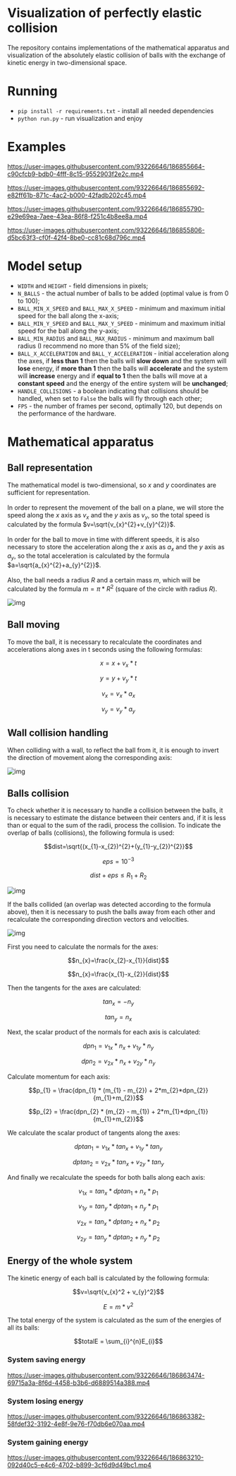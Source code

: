 # Visualization of perfectly elastic collision

The repository contains implementations of the mathematical apparatus and visualization of the absolutely elastic collision of balls with the exchange of kinetic energy in two-dimensional space.

# Running

- ```pip install -r requirements.txt``` - install all needed dependencies
- ```python run.py``` - run visualization and enjoy

# Examples

https://user-images.githubusercontent.com/93226646/186855664-c90cfcb9-bdb0-4fff-8c15-9552903f2e2c.mp4

https://user-images.githubusercontent.com/93226646/186855692-e82ff61b-871c-4ac2-b000-42fadb202c45.mp4

https://user-images.githubusercontent.com/93226646/186855790-e29e69ea-7aee-43ea-86f8-f251c4b8ee8a.mp4

https://user-images.githubusercontent.com/93226646/186855806-d5bc63f3-cf0f-42f4-8be0-cc81c68d796c.mp4

# Model setup

-  ```WIDTH``` and ```HEIGHT``` - field dimensions in pixels;
-  ```N_BALLS``` - the actual number of balls to be added (optimal value is from 0 to 100);
-  ```BALL_MIN_X_SPEED``` and ```BALL_MAX_X_SPEED``` - minimum and maximum initial speed for the ball along the x-axis;
- ```BALL_MIN_Y_SPEED``` and ```BALL_MAX_Y_SPEED``` - minimum and maximum initial speed for the ball along the y-axis;
- ```BALL_MIN_RADIUS``` and ```BALL_MAX_RADIUS``` - minimum and maximum ball radius (I recommend no more than 5% of the field size);
- ```BALL_X_ACCELERATION``` and ```BALL_Y_ACCELERATION``` - initial acceleration along the axes, if **less than 1** then the balls will **slow down** and the system will **lose** energy, if **more than 1** then the balls will **accelerate** and the system will **increase** energy and if **equal to 1** then the balls will move at a **constant speed** and the energy of the entire system will be **unchanged**;
- ```HANDLE_COLLISIONS``` - a boolean indicating that collisions should be handled, when set to ```False``` the balls will fly through each other;
- ```FPS``` - the number of frames per second, optimally 120, but depends on the performance of the hardware.

# Mathematical apparatus

## Ball representation

The mathematical model is two-dimensional, so $x$ and $y$ coordinates are sufficient for representation.\
\
In order to represent the movement of the ball on a plane, we will store the speed along the $x$ axis as $v_{x}$ and the $y$ axis as $v_{y}$, so the total speed is calculated by the formula $v=\sqrt{v_{x}^{2}+v_{y}^{2}}$.\
\
In order for the ball to move in time with different speeds, it is also necessary to store the acceleration along the $x$ axis as $a_{x}$ and the $y$ axis as $a_{y}$, so the total acceleration is calculated by the formula $a=\sqrt{a_{x}^{2}+a_{y}^{2}}$.\
\
Also, the ball needs a radius $R$ and a certain mass $m$, which will be calculated by the formula $m=\pi*R^{2}$ (square of the circle with radius $R$).

![img](img/ball_representation.drawio.png)

## Ball moving

To move the ball, it is necessary to recalculate the coordinates and accelerations along axes in t seconds using the following formulas:

$$x=x+v_{x}*t$$

$$y=y+v_{y}*t$$

$$v_{x}=v_{x}*a_{x}$$

$$v_{y}=v_{y}*a_{y}$$

## Wall collision handling

When colliding with a wall, to reflect the ball from it, it is enough to invert the direction of movement along the corresponding axis:

![img](img/wall_collision.drawio.png)

## Balls collision

To check whether it is necessary to handle a collision between the balls, it is necessary to estimate the distance between their centers and, if it is less than or equal to the sum of the radii, process the collision. To indicate the overlap of balls (collisions), the following formula is used:

$$dist=\sqrt{(x_{1}-x_{2})^{2}+(y_{1}-y_{2})^{2}}$$

$$eps=10^{-3}$$

$$dist+eps\leq R_{1}+R_{2}$$

![img](img/overlap.drawio.png)

If the balls collided (an overlap was detected according to the formula above), then it is necessary to push the balls away from each other and recalculate the corresponding direction vectors and velocities.

![img](img/ball_collision.drawio.png)

First you need to calculate the normals for the axes:

$$n_{x}=\frac{x_{2}-x_{1}}{dist}$$

$$n_{x}=\frac{x_{1}-x_{2}}{dist}$$

Then the tangents for the axes are calculated:

$$tan_{x}=-n_{y}$$

$$tan_{y}=n_{x}$$

Next, the scalar product of the normals for each axis is calculated:

$$dpn_{1}=v_{1x}*n_{x}+v_{1y}*n_{y}$$

$$dpn_{2}=v_{2x}*n_{x}+v_{2y}*n_{y}$$

Calculate momentum for each axis:

$$p_{1} = \frac{dpn_{1} * (m_{1} - m_{2}) + 2*m_{2}*dpn_{2}}{m_{1}+m_{2}}$$

$$p_{2} = \frac{dpn_{2} * (m_{2} - m_{1}) + 2*m_{1}*dpn_{1}}{m_{1}+m_{2}}$$

We calculate the scalar product of tangents along the axes:

$$dptan_{1}=v_{1x}*tan_{x}+v_{1y}*tan_{y}$$

$$dptan_{2}=v_{2x}*tan_{x}+v_{2y}*tan_{y}$$

And finally we recalculate the speeds for both balls along each axis:

$$v_{1x}=tan_{x}*dptan_{1}+n_{x}*p_{1}$$

$$v_{1y}=tan_{y}*dptan_{1}+n_{y}*p_{1}$$

$$v_{2x}=tan_{x}*dptan_{2}+n_{x}*p_{2}$$

$$v_{2y}=tan_{y}*dptan_{2}+n_{y}*p_{2}$$

## Energy of the whole system

The kinetic energy of each ball is calculated by the following formula:

$$v=\sqrt{v_{x}^2 + v_{y}^2}$$

$$E=m*v^2$$

The total energy of the system is calculated as the sum of the energies of all its balls:

$$totalE = \sum_{i}^{n}E_{i}$$

### System saving energy

https://user-images.githubusercontent.com/93226646/186863474-69715a3a-8f6d-4458-b3b6-d6889514a388.mp4

### System losing energy

https://user-images.githubusercontent.com/93226646/186863382-58fdef32-3192-4e8f-9e76-f70db6e070aa.mp4

### System gaining energy

https://user-images.githubusercontent.com/93226646/186863210-092d40c5-e4c6-4702-b899-3cf6d9d49bc1.mp4
